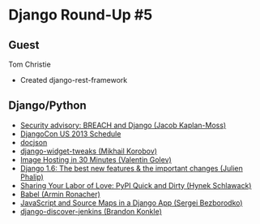# Django Round-Up #5

## Guest

Tom Christie

- Created django-rest-framework

## Django/Python
* [Security advisory: BREACH and Django (Jacob Kaplan-Moss)](https://www.djangoproject.com/weblog/2013/aug/06/breach-and-django/)
* [DjangoCon US 2013 Schedule](http://www.djangocon.us/schedule/)
* [docjson](https://github.com/docjson/docjson)
* [django-widget-tweaks (Mikhail Korobov)](https://bitbucket.org/kmike/django-widget-tweaks/)
* [Image Hosting in 30 Minutes (Valentin Golev)](http://gun.io/blog/image-hosting-in-30-minutes/)
* [Django 1.6: The best new features & the important changes (Julien Phalip)](https://speakerdeck.com/julienphalip/django-1-dot-6-the-best-new-features-and-the-important-changes)
* [Sharing Your Labor of Love: PyPI Quick and Dirty (Hynek Schlawack)](http://hynek.me/articles/sharing-your-labor-of-love-pypi-quick-and-dirty/)
* [Babel (Armin Ronacher)](https://github.com/mitsuhiko/babel)
* [JavaScript and Source Maps in a Django App (Sergei Bezborodko)](https://rollbar.com/blog/post/2013/08/02/javascript-and-source-maps-in-a-django-app/)
* [django-discover-jenkins (Brandon Konkle)](https://github.com/lincolnloop/django-discover-jenkins)